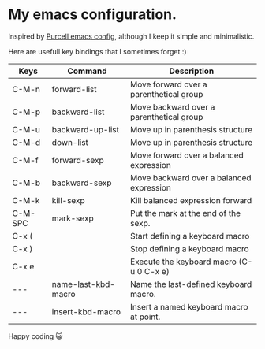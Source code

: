 My emacs configuration.
=======================

Inspired by [Purcell emacs config][], although I keep it simple and
minimalistic.

[Purcell emacs config]: https://github.com/purcell/emacs.d

Here are usefull key bindings that I sometimes forget :)

Keys    | Command             | Description
------- | ------------------- | -------------------------------------------
C-M-n   | forward-list        | Move forward over a parenthetical group
C-M-p   | backward-list       | Move backward over a parenthetical group
C-M-u   | backward-up-list    | Move up in parenthesis structure
C-M-d   | down-list           | Move up in parenthesis structure
C-M-f   | forward-sexp        | Move forward over a balanced expression
C-M-b   | backward-sexp       | Move backward over a balanced expression
C-M-k   | kill-sexp           | Kill balanced expression forward
C-M-SPC | mark-sexp           | Put the mark at the end of the sexp.
C-x (   |                     | Start defining a keyboard macro
C-x )   |                     | Stop defining a keyboard macro
C-x e   |                     | Execute the keyboard macro (C-u 0 C-x e)
---     | name-last-kbd-macro | Name the last-defined keyboard macro.
---     | insert-kbd-macro    | Insert a named keyboard macro at point.

Happy coding 😺
